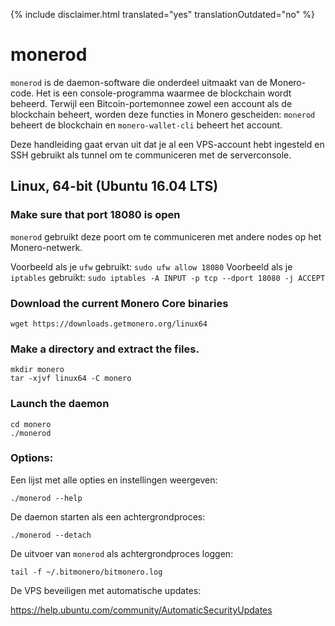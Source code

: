 {% include disclaimer.html translated="yes" translationOutdated="no" %}

# monerod

`monerod` is de daemon-software die onderdeel uitmaakt van de
Monero-code. Het is een console-programma waarmee de blockchain wordt
beheerd. Terwijl een Bitcoin-portemonnee zowel een account als de blockchain
beheert, worden deze functies in Monero gescheiden: `monerod` beheert de
blockchain en `monero-wallet-cli` beheert het account.

Deze handleiding gaat ervan uit dat je al een VPS-account hebt ingesteld en
SSH gebruikt als tunnel om te communiceren met de serverconsole.

## Linux, 64-bit (Ubuntu 16.04 LTS)

### Make sure that port 18080 is open

`monerod` gebruikt deze poort om te communiceren met andere nodes op het
Monero-netwerk.

Voorbeeld als je `ufw` gebruikt: `sudo ufw allow 18080` Voorbeeld als je
`iptables` gebruikt: `sudo iptables -A INPUT -p tcp --dport 18080 -j ACCEPT`

### Download the current Monero Core binaries

    wget https://downloads.getmonero.org/linux64

### Make a directory and extract the files.

    mkdir monero
    tar -xjvf linux64 -C monero

### Launch the daemon

    cd monero
    ./monerod

### Options:

Een lijst met alle opties en instellingen weergeven:

    ./monerod --help

De daemon starten als een achtergrondproces:

    ./monerod --detach

De uitvoer van `monerod` als achtergrondproces loggen:

    tail -f ~/.bitmonero/bitmonero.log

De VPS beveiligen met automatische updates:

https://help.ubuntu.com/community/AutomaticSecurityUpdates


